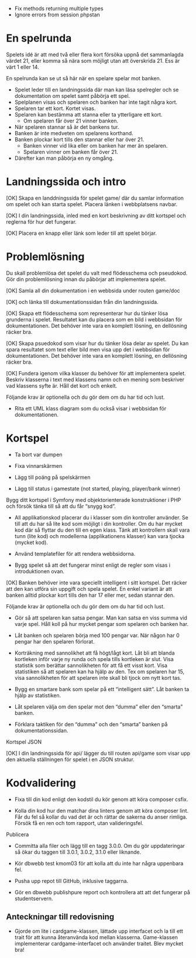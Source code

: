 
* Fix methods returning multiple types
* Ignore errors from session phpstan

# En spelrunda

Spelets idé är att med två eller flera kort försöka uppnå det sammanlagda värdet 21, eller komma så nära som möjligt utan att överskrida 21. Ess är värt 1 eller 14.

En spelrunda kan se ut så här när en spelare spelar mot banken.

* Spelet leder till en landningssida där man kan läsa spelregler och se dokumentation om spelet samt påbörja ett spel.
* Spelplanen visas och spelaren och banken har inte tagit några kort.
* Spelaren tar ett kort. Kortet visas.
* Spelaren kan bestämma att stanna eller ta ytterligare ett kort.
    * Om spelaren får över 21 vinner banken.
* När spelaren stannar så är det bankens tur.
* Banken är inte medveten om spelarens korthand.
* Banken plockar kort tills den stannar eller har över 21.
    * Banken vinner vid lika eller om banken har mer än spelaren.
    * Spelaren vinner om banken får över 21.
* Därefter kan man påbörja en ny omgång.

# Landningssida och intro

[OK] Skapa en landdningssida för spelet game/ där du samlar information om spelet och kan starta spelet. Placera länken i webbplatsens navbar.

[OK] I din landningssida, inled med en kort beskrivning av ditt kortspel och reglerna för hur det fungerar.

[OK] Placera en knapp eller länk som leder till att spelet börjar.
 

# Problemlösning

Du skall problemlösa det spelet du valt med flödesschema och pseudokod. Gör din problemlösning innan du påbörjar att implementera spelet.

[OK] Samla all din dokumentation i en webbsida under routen game/doc 

[OK] och länka till dokumentationssidan från din landningssida.

[OK] Skapa ett flödesschema som representerar hur du tänker lösa grunderna i spelet. Resultatet kan du placera som en bild i webbsidan för dokumentationen. Det behöver inte vara en komplett lösning, en dellösning räcker bra.

[OK] Skapa psuedokod som visar hur du tänker lösa delar av spelet. Du kan spara resultatet som text eller bild men visa upp det i webbsidan för dokumentationen. Det behöver inte vara en komplett lösning, en dellösning räcker bra.

[OK] Fundera igenom vilka klasser du behöver för att implementera spelet. Beskriv klasserna i text med klassens namn och en mening som beskriver vad klassens syfte är. Håll det kort och enkelt.

Följande krav är optionella och du gör dem om du har tid och lust.

* Rita ett UML klass diagram som du också visar i webbsidan för dokumentationen.

# Kortspel

* Ta bort var dumpen

* Fixa vinnarskärmen

* Lägg till poäng på spelskärmen

* Lägg till status i gamestate (not started, playing, player/bank winner)

Bygg ditt kortspel i Symfony med objektorienterade konstruktioner i PHP och försök tänka till så att du får “snygg kod”.

* All applikationskod placerar du i klasser som din kontroller använder. Se till att du har så lite kod som möjligt i din kontroller. Om du har mycket kod där så flyttar du den till en egen klass. Tänk att kontrollern skall vara tunn (lite kod) och modellerna (applikationens klasser) kan vara tjocka (mycket kod).

* Använd templatefiler för att rendera webbsidorna.

* Bygg spelet så att det fungerar minst enligt de regler som visas i introduktionen ovan.

[OK] Banken behöver inte vara speciellt intelligent i sitt kortspel. Det räcker att den kan utföra sin uppgift och spela spelet. En enkel variant är att banken alltid plockar kort tills den har 17 eller mer, sedan stannar den.

Följande krav är optionella och du gör dem om du har tid och lust.

* Gör så att spelaren kan satsa pengar. Man kan satsa en viss summa vid varje spel. Håll koll på hur mycket pengar som spelaren och banken har.

* Låt banken och spelaren börja med 100 pengar var. När någon har 0 pengar har den spelaren förlorat.

* Korträkning med sannolikhet att få högt/lågt kort. Låt bli att blanda kortleken inför varje ny runda och spela tills kortleken är slut. Visa statistik som berättar sannolikheten för att få ett visst kort. Visa statistiken så att spelaren kan ha hjälp av den. Tex om spelaren har 15, visa sannolikheten för att spelaren inte skall bli tjock om nytt kort tas.

* Bygg en smartare bank som spelar på ett “intelligent sätt”. Låt banken ta hjälp av statistiken.

* Låt spelaren välja om den spelar mot den “dumma” eller den “smarta” banken.

* Förklara taktiken för den “dumma” och den “smarta” banken på dokumentationssidan.

Kortspel JSON

[OK] I din landningssida för api/ lägger du till routen api/game som visar upp den aktuella ställningen för spelet i en JSON struktur.

# Kodvalidering

* Fixa till din kod enligt den kodstil du kör genom att köra composer csfix.

* Kolla din kod hur den matchar dina linters genom att köra composer lint. Får du fel så kollar du vad det är och rättar de sakerna du anser rimliga. Försök få en ren och tom rapport, utan valideringsfel.

Publicera

* Committa alla filer och lägg till en tagg 3.0.0. Om du gör uppdateringar så ökar du taggen till 3.0.1, 3.0.2, 3.1.0 eller liknande.

* Kör dbwebb test kmom03 för att kolla att du inte har några uppenbara fel.

* Pusha upp repot till GitHub, inklusive taggarna.

* Gör en dbwebb publishpure report och kontrollera att att det fungerar på studentservern.




## Anteckningar till redovisning

* Gjorde om lite i cardgame-klassen, lättade upp interfacet och la till ett trait för att kunna återanvända kod mellan klasserna. Game-klassen implementerar cardgame-interfacet och använder traitet. Blev mycket bra!
